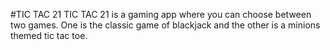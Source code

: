 #TIC TAC 21 
TIC TAC 21 is a gaming app where you can choose between two games.  One is the classic game of blackjack and the other is a minions themed tic tac toe.